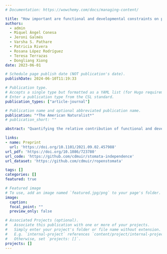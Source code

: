```yaml
---
# Documentation: https://wowchemy.com/docs/managing-content/

title: "How important are functional and developmental constraints on phenotypic evolution? An empirical test with the stomatal anatomy of flowering plants"
authors: 
  - admin
  - Miquel Àngel Conesa
  - Jeroni Galmés
  - Varsha S. Pathare
  - Patricia Rivera
  - Rosana López Rodríguez
  - Teresa Terrazas
  - Dongliang Xiong
date: 2023-06-01

# Schedule page publish date (NOT publication's date).
publishDate: 2024-06-10T11:19:33

# Publication type.
# Accepts a single type but formatted as a YAML list (for Hugo requirements).
# Enter a publication type from the CSL standard.
publication_types: ["article-journal"]

# Publication name and optional abbreviated publication name.
publication: "*The American Naturalist*"
# publication_short: ""

abstract: "Quantifying the relative contribution of functional and developmental constraints on phenotypic variation is a long-standing goal of macroevolution, but it is often difficult to distinguish different types of constraints. Alternatively, selection can limit phenotypic (co)variation if some trait combinations are generally maladaptive. The anatomy of leaves with stomata on both surfaces (amphistomatous) present a unique opportunity to test the importance of functional and developmental constraints on phenotypic evolution. The key insight is that stomata on each leaf surface encounter the same functional and developmental constraints but potentially different selective pressures because of leaf asymmetry in light capture, gas exchange, and other features. Independent evolution of stomatal traits on each surface imply that functional and developmental constraints alone likely do not explain trait covariance. Packing limits on how many stomata can fit into a finite epidermis and cell size–mediated developmental integration are hypothesized to constrain variation in stomatal anatomy. The simple geometry of the planar leaf surface and knowledge of stomatal development make it possible to derive equations for phenotypic (co)variance caused by these constraints and compare them with data. We analyzed evolutionary covariance between stomatal density and length in amphistomatous leaves from 236 phylogenetically independent contrasts using a robust Bayesian model. Stomatal anatomy on each surface diverges partially independently, meaning that packing limits and developmental integration are not sufficient to explain phenotypic (co)variation. Hence, (co)variation in ecologically important traits like stomata arises in part because there is a limited range of evolutionary optima. We show how it is possible to evaluate the contribution of different constraints by deriving expected patterns of (co)variance and testing them using similar but separate tissues, organs, or sexes."

links:
- name: Preprint
  url: 'https://doi.org/10.1101/2021.09.02.457988'
url_pdf: 'https://doi.org/10.1086/723780'
url_code: 'https://github.com/cdmuir/stomata-independence'
url_dataset: 'https://github.com/cdmuir/ropenstomata'

tags: []
categories: []
featured: true

# Featured image
# To use, add an image named `featured.jpg/png` to your page's folder. 
image:
  caption: 
  focal_point: ""
  preview_only: false

# Associated Projects (optional).
#   Associate this publication with one or more of your projects.
#   Simply enter your project's folder or file name without extension.
#   E.g. `internal-project` references `content/project/internal-project/index.md`.
#   Otherwise, set `projects: []`.
projects: []
---
```

